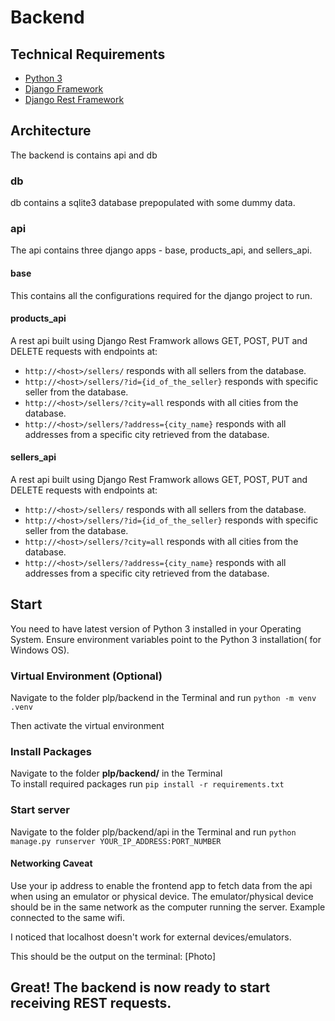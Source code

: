 # Backend
## Technical Requirements
- [Python 3](https://www.python.org/  "Python 3") 
- [Django Framework](https://www.djangoproject.com/  "Django Framework")
- [Django Rest Framework](https://www.django-rest-framework.org/  "Django Rest Framework")

## Architecture
The backend is contains api and db

### db
db contains a sqlite3 database prepopulated with some dummy data.

### api

The api contains three django apps - base, products_api, and sellers_api.

#### base
This contains all the configurations required for the django project to run.

#### products_api
A rest api built using Django Rest Framwork allows GET, POST, PUT and DELETE requests with endpoints at: 
- `http://<host>/sellers/` responds with all sellers from the database.
- `http://<host>/sellers/?id={id_of_the_seller}` responds with specific seller from the database.
- `http://<host>/sellers/?city=all` responds with all cities from the database.
- `http://<host>/sellers/?address={city_name}` responds with all addresses from a specific city retrieved from the database.

#### sellers_api
A rest api built using Django Rest Framwork allows GET, POST, PUT and DELETE requests with endpoints at: 
- `http://<host>/sellers/` responds with all sellers from the database.
- `http://<host>/sellers/?id={id_of_the_seller}` responds with specific seller from the database.
- `http://<host>/sellers/?city=all` responds with all cities from the database.
- `http://<host>/sellers/?address={city_name}` responds with all addresses from a specific city retrieved from the database.

## Start
You need to have latest version of Python 3 installed in your Operating System. Ensure environment variables point to the Python 3 installation( for Windows OS).
### Virtual Environment (Optional)
Navigate to the folder plp/backend in the Terminal and run
`python -m venv .venv`

Then activate the virtual environment

### Install Packages
Navigate to the folder **plp/backend/** in the Terminal  
To install required packages run `pip install -r requirements.txt`

### Start server
Navigate to the folder plp/backend/api in the Terminal and run `python manage.py runserver YOUR_IP_ADDRESS:PORT_NUMBER`

#### Networking Caveat
Use your ip address to enable the frontend app to fetch data from the api when using an emulator or physical device. The emulator/physical device should be in the same network as the computer running the server. Example connected to the same wifi.

I noticed that localhost doesn&#39;t work for external devices/emulators.

This should be the output on the terminal: 
[Photo]

## Great! The backend is now ready to start receiving REST requests.





